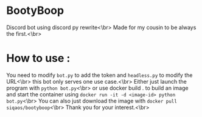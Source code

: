 # BootyBoop
Discord bot using discord py rewrite<\br>
Made for my cousin to be always the first.<\br>
# How to use :
You need to modify `bot.py` to add the token and `headless.py` to modify the URL<\br>
this bot only serves one use case.<\br>
Either just launch the program with `python bot.py`<\br>
or use docker build . to build an image and start the container using `docker run -it -d <image-id> python bot.py`<\br>
You can also just download the image with `docker pull siqaos/bootyboop`<\br>
Thank you for your interest.<\br>
